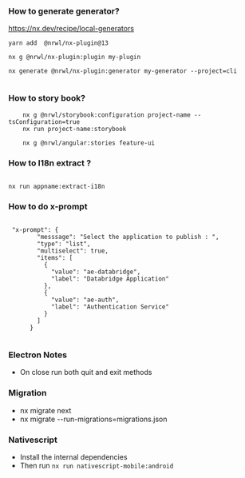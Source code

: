 ### How to generate generator?

https://nx.dev/recipe/local-generators

```
yarn add  @nrwl/nx-plugin@13

nx g @nrwl/nx-plugin:plugin my-plugin

nx generate @nrwl/nx-plugin:generator my-generator --project=cli


```

### How to story book?

```
    nx g @nrwl/storybook:configuration project-name --tsConfiguration=true
    nx run project-name:storybook

    nx g @nrwl/angular:stories feature-ui

```

### How to I18n extract ?

```

nx run appname:extract-i18n

```

### How to do x-prompt

```

 "x-prompt": {
        "messsage": "Select the application to publish : ",
        "type": "list",
        "multiselect": true,
        "items": [
          {
            "value": "ae-databridge",
            "label": "Databridge Application"
          },
          {
            "value": "ae-auth",
            "label": "Authentication Service"
          }
        ]
      }


```

### Electron Notes

- On close run both quit and exit methods

### Migration

- nx migrate next
- nx migrate --run-migrations=migrations.json

### Nativescript

- Install the internal dependencies
- Then run `nx run nativescript-mobile:android`
